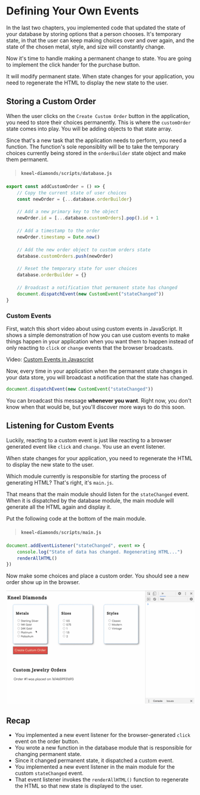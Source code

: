 # Defining Your Own Events

In the last two chapters, you implemented code that updated the state of your database by storing options that a person chooses. It's temporary state, in that the user can keep making choices over and over again, and the state of the chosen metal, style, and size will constantly change.

Now it's time to handle making a permanent change to state. You are going to implement the click hander for the purchase button.

It will modify permanent state. When state changes for your application, you need to regenerate the HTML to display the new state to the user.

## Storing a Custom Order

When the user clicks on the `Create Custom Order` button in the application, you need to store their choices permanently. This is where the `customOrder` state comes into play. You will be adding objects to that state array.

Since that's a new task that the application needs to perform, you need a function. The function's sole reponsiblity will be to take the temporary choices currently being stored in the `orderBuilder` state object and make them permanent.

> #### `kneel-diamonds/scripts/database.js`

```js
export const addCustomOrder = () => {
    // Copy the current state of user choices
    const newOrder = {...database.orderBuilder}

    // Add a new primary key to the object
    newOrder.id = [...database.customOrders].pop().id + 1

    // Add a timestamp to the order
    newOrder.timestamp = Date.now()

    // Add the new order object to custom orders state
    database.customOrders.push(newOrder)

    // Reset the temporary state for user choices
    database.orderBuilder = {}

    // Broadcast a notification that permanent state has changed
    document.dispatchEvent(new CustomEvent("stateChanged"))
}
```

### Custom Events

First, watch this short video about using custom events in JavaScript. It shows a simple demonstration of how you can use custom events to make things happen in your application when you want them to happen instead of only reacting to `click` or `change` events that the browser broadcasts.

Video: [Custom Events in Javascript](https://www.youtube.com/watch?v=b469-2H9Rew)

Now, every time in your application when the permanent state changes in your data store, you will broadcast a notification that the state has changed.

```js
document.dispatchEvent(new CustomEvent("stateChanged"))
```

You can broadcast this message **whenever you want**. Right now, you don't know when that would be, but you'll discover more ways to do this soon.

## Listening for Custom Events

Luckily, reacting to a custom event is just like reacting to a browser generated event like `click` and `change`.  You use an event listener.

When state changes for your application, you need to regenerate the HTML to display the new state to the user.

Which module currently is responsible for starting the process of generating HTML? That's right, it's `main.js`.

That means that the main module should listen for the `stateChanged` event. When it is dispatched by the database module, the main module will generate all the HTML again and display it.

Put the following code at the bottom of the main module.

> #### `kneel-diamonds/scripts/main.js`

```js
document.addEventListener("stateChanged", event => {
    console.log("State of data has changed. Regenerating HTML...")
    renderAllHTML()
})
```

Now make some choices and place a custom order. You should see a new order show up in the browser.

![](./images/kneel-diamonds-first-order.gif)

## Recap

* You implemented a new event listener for the browser-generated `click` event on the order button.
* You wrote a new function in the database module that is responsible for changing permanent state.
* Since it changed permanent state, it dispatched a custom event.
* You implemented a new event listener in the main module for the custom `stateChanged` event.
* That event listener invokes the `renderAllHTML()` function to regenerate the HTML so that new state is displayed to the user.
